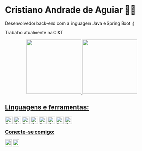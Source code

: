 # Cristiano Andrade de Aguiar 👨‍💻
Desenvolvedor back-end com a linguagem Java e Spring Boot ;)

Trabalho atualmente na CI&T

<div align="center">
  <a href="https://github.com/cristianoaguiarofc">
  <img height="180em" src="https://github-readme-stats.vercel.app/api?username=cristianoaguiarofc&show_icons=true&theme=aura_dark&include_all_commits=true&count_private=true"/>
  <img height="180em" src="https://github-readme-stats.vercel.app/api/top-langs/?username=cristianoaguiarofc&layout=compact&langs_count=7&theme=aura_dark"/>
</div>
  
## Linguagens e ferramentas:
 <img align="left" alt="Sass" width="25px" src="https://cdn.jsdelivr.net/gh/devicons/devicon/icons/vscode/vscode-original.svg" />
 <img align="left" alt="Sass" width="25px" src="https://cdn.jsdelivr.net/gh/devicons/devicon/icons/java/java-original.svg" />
 <img align="left" alt="Sass" width="25px" src="https://cdn.jsdelivr.net/gh/devicons/devicon/icons/spring/spring-original.svg" />
 <img align="left" alt="Sass" width="25px" src="https://cdn.jsdelivr.net/gh/devicons/devicon/icons/git/git-original.svg" />
 <img align="left" alt="Sass" width="25px" src="https://cdn.jsdelivr.net/gh/devicons/devicon/icons/intellij/intellij-original.svg" />
 <img align="left" alt="Sass" width="25px" src="https://cdn.jsdelivr.net/gh/devicons/devicon/icons/gitlab/gitlab-original.svg" />
 <img align="left" alt="Sass" width="25px" src="https://cdn.jsdelivr.net/gh/devicons/devicon/icons/github/github-original.svg" />
 <img align="left" alt="Sass" width="25px" src="https://cdn.jsdelivr.net/gh/devicons/devicon/icons/bash/bash-original.svg" />
  
<br/>
  
### Conecte-se comigo:
<img align="left" alt="codeSTACKr | LinkedIn" width="22px" src="https://cdn.jsdelivr.net/npm/simple-icons@v3/icons/linkedin.svg" />
<img align="left" alt="codeSTACKr | Instagram" width="22px" src="https://cdn.jsdelivr.net/npm/simple-icons@v3/icons/instagram.svg" />
